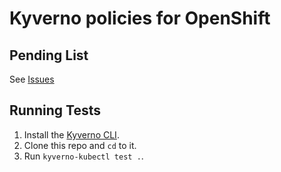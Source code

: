 # Kyverno policies for OpenShift

## Pending List

See [Issues](https://github.com/JimBugwadia/openshift-policies/issues)

## Running Tests

1. Install the [Kyverno CLI](https://kyverno.io/docs/kyverno-cli/).
2. Clone this repo and `cd` to it.
2. Run `kyverno-kubectl test .`.

